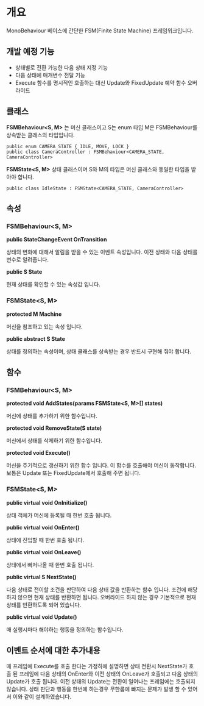 # 개요
MonoBehaviour 베이스에 간단한 FSM(Finite State Machine) 프레임워크입니다.

## 개발 예정 기능

* 상태별로 전환 가능한 다음 상태 지정 기능
* 다음 상태에 매개변수 전달 기능
* Execute 함수를 명시적인 호출하는 대신 Update와 FixedUpdate 예약 함수 오버라이드

## 클래스

**FSMBehaviour\<S, M>** 는 머신 클래스이고 S는 enum 타입 M은 FSMBehaviour를 상속받는 클래스의 타입입니다.

```
public enum CAMERA_STATE { IDLE, MOVE, LOCK }
public class CameraController : FSMBehaviour<CAMERA_STATE, CameraController>
```

**FSMState\<S, M>** 상태 클래스이며 S와 M의 타입은 머신 클래스와 동일한 타입을 받아야 합니다.

```
public class IdleState : FSMState<CAMERA_STATE, CameraController>
```

## 속성

### FSMBehaviour\<S, M>

**public StateChangeEvent OnTransition**

상태의 변화에 대해서 알림을 받을 수 있는 이벤트 속성입니다. 이전 상태와 다음 상태를 변수로 알려줍니다.

**public S State**

현재 상태를 확인할 수 있는 속성값 입니다.

### FSMState\<S, M>

**protected M Machine**

머신을 참조하고 있는 속성 입니다.

**public abstract S State**

상태를 정의하는 속성이며, 상태 클래스를 상속받는 경우 반드시 구현해 줘야 합니다.

## 함수

### FSMBehaviour\<S, M>

**protected void AddStates(params FSMState\<S, M>[] states)**

머신에 상태를 추가하기 위한 함수입니다.

**protected void RemoveState(S state)**

머신에서 상태를 삭제하기 위한 함수입니다.

**protected void Execute()**

머신을 주기적으로 갱신하기 위한 함수 입니다. 이 함수를 호출해야 머신이 동작합니다. 보통은 Update 또는 FixedUpdate에서 호출해 주면 됩니다.

### FSMState\<S, M>

**public virtual void OnInitialize()**

상태 객체가 머신에 등록될 때 한번 호출 됩니다.

**public virtual void OnEnter()**

상태에 진입할 때 한번 호출 됩니다.

**public virtual void OnLeave()**

상태에서 빠저나올 때 한번 호출 됩니다.

**public virtual S NextState()**

다음 상태로 전이할 조건을 판단하여 다음 상태 값을 반환하는 함수 입니다. 조건에 해당하지 않으면 현재 상태를 반환하면 됩니다. 오버라이드 하지 않는 경우 기본적으로 현재 상태를 반환하도록 되어 있습니다.

**public virtual void Update()**

매 실행시마다 해야하는 행동을 정의하는 함수입니다.

## 이벤트 순서에 대한 추가내용

매 프레임에 Execute를 호출 한다는 가정하에 설명하면 상태 전환시 NextState가 호출 된 프레임에 다음 상태의 OnEnter와 이전 상태의 OnLeave가 호출되고 다음 상태의 Update가 호출 됩니다. 이전 상태의 Update는 전환이 일어나는 프레임에는 호출되지 않습니다. 상태 판단과 행동을 한번에 하는경우 무한룹에 빠지는 문제가 발생 할 수 있어서 이와 같이 설계하였습니다.
